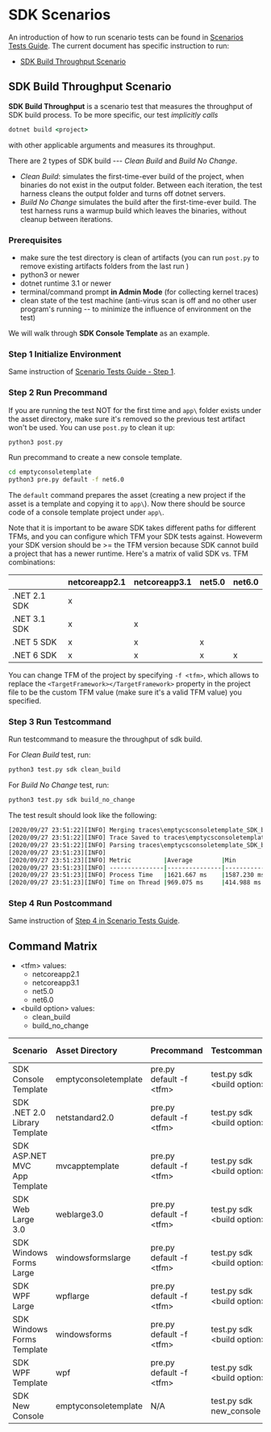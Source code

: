 # SDK Scenarios

An introduction of how to run scenario tests can be found in [Scenarios Tests Guide](./scenarios-workflow.md). The current document has specific instruction to run:

- [SDK Build Throughput Scenario](#sdk-build-throughput-scenario)

## SDK Build Throughput Scenario

**SDK Build Throughput** is a scenario test that measures the throughput of SDK build process. To be more specific, our test *implicitly calls*

```cmd
dotnet build <project>
```

with other applicable arguments and measures its throughput.

There are 2 types of SDK build --- *Clean Build* and *Build No Change*.

- *Clean Build*: simulates the first-time-ever build of the project, when binaries do not exist in the output folder. Between each iteration, the test harness cleans the output folder and turns off dotnet servers.
- *Build No Change* simulates the build after the first-time-ever build. The test harness runs a warmup build which leaves the binaries, without cleanup between iterations.

### Prerequisites

- make sure the test directory is clean of artifacts (you can run `post.py` to remove existing artifacts folders from the last run )
- python3 or newer
- dotnet runtime 3.1 or newer
- terminal/command prompt **in Admin Mode** (for collecting kernel traces)
- clean state of the test machine (anti-virus scan is off and no other user program's running -- to minimize the influence of environment on the test)

We will walk through **SDK Console Template** as an example.

### Step 1 Initialize Environment

Same instruction of [Scenario Tests Guide - Step 1](./scenarios-workflow.md#step-1-initialize-environment).

### Step 2 Run Precommand

If you are running the test NOT for the first time and `app\` folder exists under the asset directory, make sure it's removed so the previous test artifact won't be used. You can use `post.py` to clean it up:

```cmd
python3 post.py
```

Run precommand to create a new console template.

```cmd
cd emptyconsoletemplate
python3 pre.py default -f net6.0
```

The `default` command prepares the asset (creating a new project if the asset is a template and copying it to `app\`). Now there should be source code of a console template project under `app\`.

Note that it is important to be aware SDK takes different paths for different TFMs, and you can configure which TFM your SDK tests against. Howeverm your SDK version should be >= the TFM version because SDK cannot build a project that has a newer runtime. Here's a matrix of valid SDK vs. TFM combinations:

|              | netcoreapp2.1 | netcoreapp3.1 | net5.0 | net6.0 |
|--------------|---------------|---------------|--------|--------|
| .NET 2.1 SDK | x             |               |        |        |
| .NET 3.1 SDK | x             | x             |        |        |
| .NET 5 SDK   | x             | x             | x      |        |
| .NET 6 SDK   | x             | x             | x      | x      |

You can change TFM of the project by specifying `-f <tfm>`, which allows to replace the `<TargetFramework></TargetFramework>` property in the project file to be the custom TFM value (make sure it's a valid TFM value) you specified.

### Step 3 Run Testcommand

Run testcommand to measure the throughput of sdk build.

For *Clean Build* test, run:

```cmd
python3 test.py sdk clean_build
```

For *Build No Change* test, run:

```cmd
python3 test.py sdk build_no_change
```

The test result should look like the following:

```cmd
[2020/09/27 23:51:22][INFO] Merging traces\emptycsconsoletemplate_SDK_build_no_change_startup.perflabkernel.etl...
[2020/09/27 23:51:22][INFO] Trace Saved to traces\emptycsconsoletemplate_SDK_build_no_change_startup.etl
[2020/09/27 23:51:22][INFO] Parsing traces\emptycsconsoletemplate_SDK_build_no_change_startup.etl
[2020/09/27 23:51:23][INFO]
[2020/09/27 23:51:23][INFO] Metric         |Average        |Min            |Max
[2020/09/27 23:51:23][INFO] ---------------|---------------|---------------|---------------
[2020/09/27 23:51:23][INFO] Process Time   |1621.667 ms    |1587.230 ms    |1706.269 ms
[2020/09/27 23:51:23][INFO] Time on Thread |969.075 ms     |414.988 ms     |1347.836 ms
```

### Step 4 Run Postcommand

Same instruction of [Step 4 in Scenario Tests Guide](scenarios-workflow.md#step-4-run-postcommand).

## Command Matrix

- \<tfm> values:
  - netcoreapp2.1
  - netcoreapp3.1
  - net5.0
  - net6.0
- \<build option> values:
  - clean_build
  - build_no_change

| Scenario                      | Asset Directory      | Precommand               | Testcommand                 | Postcommand | Supported Framework                       | Supported Platform |
|:------------------------------|:---------------------|:-------------------------|:----------------------------|:------------|:------------------------------------------|:-------------------|
| SDK Console Template          | emptyconsoletemplate | pre.py default -f \<tfm> | test.py sdk \<build option> | post.py     | netcoreapp2.1;netcoreapp3.1;net5.0;net6.0 | Windows;Linux      |
| SDK .NET 2.0 Library Template | netstandard2.0       | pre.py default -f \<tfm> | test.py sdk \<build option> | post.py     | netcoreapp2.1;netcoreapp3.1;net5.0;net6.0 | Windows;Linux      |
| SDK ASP.NET MVC App Template  | mvcapptemplate       | pre.py default -f \<tfm> | test.py sdk \<build option> | post.py     | netcoreapp3.1;net5.0;net6.0               | Windows;Linux      |
| SDK Web Large 3.0             | weblarge3.0          | pre.py default -f \<tfm> | test.py sdk \<build option> | post.py     | netcoreapp3.1                             | Windows;Linux      |
| SDK Windows Forms Large       | windowsformslarge    | pre.py default -f \<tfm> | test.py sdk \<build option> | post.py     | netcoreapp3.1                             | Windows            |
| SDK WPF Large                 | wpflarge             | pre.py default -f \<tfm> | test.py sdk \<build option> | post.py     | netcoreapp3.1                             | Windows            |
| SDK Windows Forms Template    | windowsforms         | pre.py default -f \<tfm> | test.py sdk \<build option> | post.py     | netcoreapp3.1                             | Windows            |
| SDK WPF Template              | wpf                  | pre.py default -f \<tfm> | test.py sdk \<build option> | post.py     | netcoreapp3.1                             | Windows            |
| SDK New Console               | emptyconsoletemplate | N/A                      | test.py sdk new_console     | post.py     | netcoreapp2.1;netcoreapp3.1;net5.0;net6.0 | Windows;Linux      |
